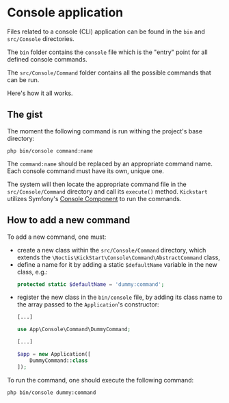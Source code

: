 # Console application

Files related to a console (CLI) application can be found in the `bin` and `src/Console` directories.

The `bin` folder contains the `console` file which is the "entry" point for all defined console commands.

The `src/Console/Command` folder contains all the possible commands that can be run.

Here's how it all works.

## The gist

The moment the following command is run withing the project's base directory:
```shell
php bin/console command:name
```

The `command:name` should be replaced by an appropriate command name. Each console command must have its own, unique one.

The system will then locate the appropriate command file in the `src/Console/Command` directory and call its `execute()`
method. `Kickstart` utilizes Symfony's [Console Component](https://symfony.com/doc/5.2/components/console.html) to run 
the commands.

## How to add a new command

To add a new command, one must:

* create a new class within the `src/Console/Command` directory, which extends the 
  `\Noctis\KickStart\Console\Command\AbstractCommand` class,
* define a name for it by adding a static `$defaultName` variable in the new class, e.g.:
  ```php
  protected static $defaultName = 'dummy:command';
  ```
* register the new class in the `bin/console` file, by adding its class name to the array passed to the 
  `Application`'s constructor:
  ```php
  [...]

  use App\Console\Command\DummyCommand;

  [...]

  $app = new Application([
      DummyCommand::class
  ]);
  ```

To run the command, one should execute the following command:
```shell
php bin/console dummy:command
```